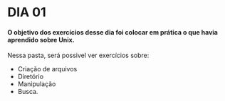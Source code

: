 # DIA 01

#### O objetivo dos exercícios desse dia foi colocar em prática o que havia aprendido sobre Unix. 

Nessa pasta, será possivel ver exercícios sobre: 
- Criação de arquivos 
- Diretório 
- Manipulação 
- Busca. 


